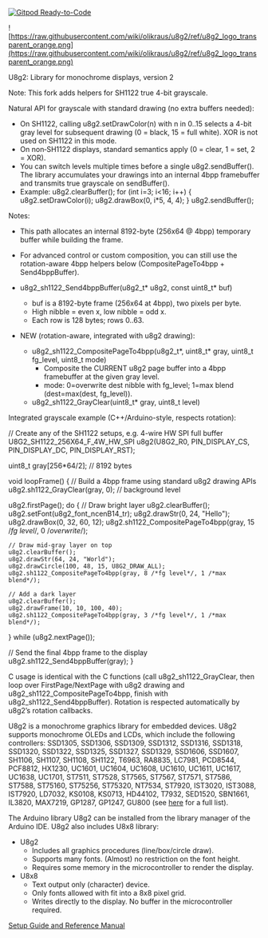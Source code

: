 [![Gitpod Ready-to-Code](https://img.shields.io/badge/Gitpod-Ready--to--Code-blue?logo=gitpod)](https://gitpod.io/#https://github.com/olikraus/u8g2) 

![https://raw.githubusercontent.com/wiki/olikraus/u8g2/ref/u8g2_logo_transparent_orange.png](https://raw.githubusercontent.com/wiki/olikraus/u8g2/ref/u8g2_logo_transparent_orange.png) 


U8g2: Library for monochrome displays, version 2

Note: This fork adds helpers for SH1122 true 4-bit grayscale.

Natural API for grayscale with standard drawing (no extra buffers needed):
- On SH1122, calling u8g2.setDrawColor(n) with n in 0..15 selects a 4-bit gray level for subsequent drawing (0 = black, 15 = full white). XOR is not used on SH1122 in this mode.
- On non‑SH1122 displays, standard semantics apply (0 = clear, 1 = set, 2 = XOR).
- You can switch levels multiple times before a single u8g2.sendBuffer(). The library accumulates your drawings into an internal 4bpp framebuffer and transmits true grayscale on sendBuffer().
- Example:
  u8g2.clearBuffer();
  for (int i=3; i<16; i++) {
    u8g2.setDrawColor(i);
    u8g2.drawBox(0, i*5, 4, 4);
  }
  u8g2.sendBuffer();

Notes:
- This path allocates an internal 8192-byte (256x64 @ 4bpp) temporary buffer while building the frame.
- For advanced control or custom composition, you can still use the rotation-aware 4bpp helpers below (CompositePageTo4bpp + Send4bppBuffer).

- u8g2_sh1122_Send4bppBuffer(u8g2_t* u8g2, const uint8_t* buf)
  - buf is a 8192-byte frame (256x64 at 4bpp), two pixels per byte.
  - High nibble = even x, low nibble = odd x.
  - Each row is 128 bytes; rows 0..63.
- NEW (rotation-aware, integrated with u8g2 drawing):
  - u8g2_sh1122_CompositePageTo4bpp(u8g2_t*, uint8_t* gray, uint8_t fg_level, uint8_t mode)
    - Composite the CURRENT u8g2 page buffer into a 4bpp framebuffer at the given gray level.
    - mode: 0=overwrite dest nibble with fg_level; 1=max blend (dest=max(dest, fg_level)).
  - u8g2_sh1122_GrayClear(uint8_t* gray, uint8_t level)

Integrated grayscale example (C++/Arduino-style, respects rotation):

// Create any of the SH1122 setups, e.g. 4-wire HW SPI full buffer
U8G2_SH1122_256X64_F_4W_HW_SPI u8g2(U8G2_R0, PIN_DISPLAY_CS, PIN_DISPLAY_DC, PIN_DISPLAY_RST);

uint8_t gray[256*64/2]; // 8192 bytes

void loopFrame() {
  // Build a 4bpp frame using standard u8g2 drawing APIs
  u8g2.sh1122_GrayClear(gray, 0); // background level

  u8g2.firstPage();
  do {
    // Draw bright layer
    u8g2.clearBuffer();
    u8g2.setFont(u8g2_font_ncenB14_tr);
    u8g2.drawStr(0, 24, "Hello");
    u8g2.drawBox(0, 32, 60, 12);
    u8g2.sh1122_CompositePageTo4bpp(gray, 15 /*fg level*/, 0 /*overwrite*/);

    // Draw mid-gray layer on top
    u8g2.clearBuffer();
    u8g2.drawStr(64, 24, "World");
    u8g2.drawCircle(100, 48, 15, U8G2_DRAW_ALL);
    u8g2.sh1122_CompositePageTo4bpp(gray, 8 /*fg level*/, 1 /*max blend*/);

    // Add a dark layer
    u8g2.clearBuffer();
    u8g2.drawFrame(10, 10, 100, 40);
    u8g2.sh1122_CompositePageTo4bpp(gray, 3 /*fg level*/, 1 /*max blend*/);
  } while (u8g2.nextPage());

  // Send the final 4bpp frame to the display
  u8g2.sh1122_Send4bppBuffer(gray);
}

C usage is identical with the C functions (call u8g2_sh1122_GrayClear, then loop over FirstPage/NextPage with u8g2 drawing and u8g2_sh1122_CompositePageTo4bpp, finish with u8g2_sh1122_Send4bppBuffer). Rotation is respected automatically by u8g2’s rotation callbacks.

U8g2 is a monochrome graphics library for embedded devices. 
U8g2 supports monochrome OLEDs and LCDs, which include the following controllers:
SSD1305, SSD1306, SSD1309, SSD1312, SSD1316, SSD1318, SSD1320, SSD1322, 
SSD1325, SSD1327, SSD1329, SSD1606, SSD1607, SH1106, SH1107, SH1108, SH1122, 
T6963, RA8835, LC7981, PCD8544, PCF8812, HX1230, UC1601, UC1604, UC1608, UC1610, 
UC1611, UC1617, UC1638, UC1701, ST7511, ST7528, ST7565, ST7567, ST7571, ST7586, 
ST7588, ST75160, ST75256, ST75320, NT7534, ST7920, IST3020, IST3088, IST7920, 
LD7032, KS0108, KS0713, HD44102, T7932, SED1520, SBN1661, IL3820, MAX7219, 
GP1287, GP1247, GU800
(see [here](https://github.com/olikraus/u8g2/wiki/u8g2setupcpp) for a full list).

The Arduino library U8g2 can be installed from the library manager of the Arduino IDE. U8g2 also includes U8x8 library:
 * U8g2
   * Includes all graphics procedures (line/box/circle draw).
   * Supports many fonts. (Almost) no restriction on the font height.
   * Requires some memory in the microcontroller to render the display.
 * U8x8
   * Text output only (character) device.
   * Only fonts allowed with fit into a 8x8 pixel grid.
   * Writes directly to the display. No buffer in the microcontroller required.


[Setup Guide and Reference Manual](https://github.com/olikraus/u8g2/wiki)


